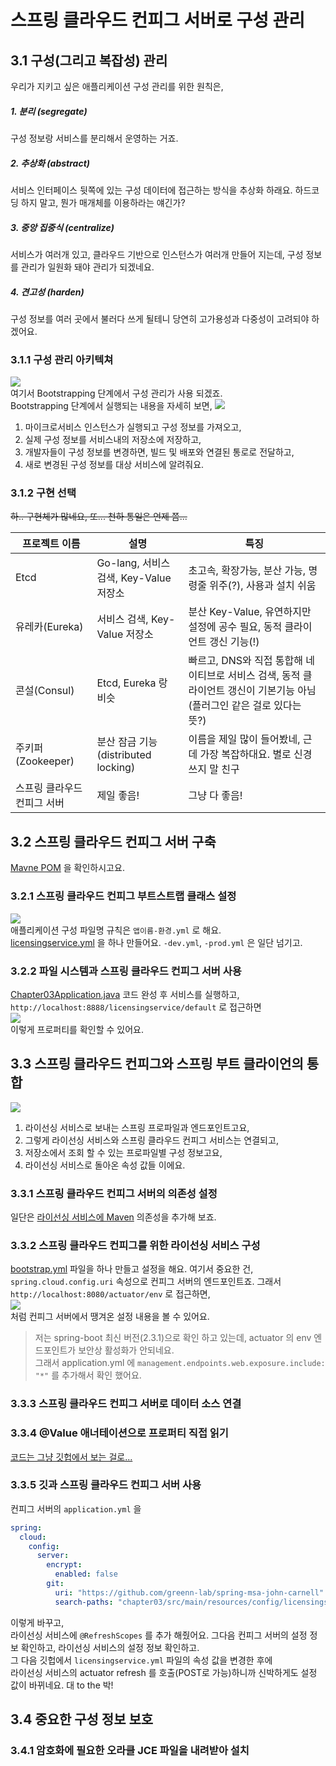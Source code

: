 # 스프링 클라우드 컨피그 서버로 구성 관리

## 3.1 구성(그리고 복잡성) 관리
우리가 지키고 싶은 애플리케이션 구성 관리를 위한 원칙은,

##### 1. 분리 (segregate)
구성 정보랑 서비스를 분리해서 운영하는 거죠.

##### 2. 추상화 (abstract)
서비스 인터페이스 뒷쪽에 있는 구성 데이터에 접근하는 방식을 추상화 하래요. 하드코딩 하지 말고, 뭔가 매개체를 이용하라는 얘긴가?

##### 3. 중앙 집중식 (centralize)
서비스가 여러개 있고, 클라우드 기반으로 인스턴스가 여러개 만들어 지는데, 구성 정보를 관리가 일원화 돼야 관리가 되겠네요.

##### 4. 견고성 (harden)
구성 정보를 여러 곳에서 불러다 쓰게 될테니 당연히 고가용성과 다중성이 고려되야 하겠어요.

### 3.1.1 구성 관리 아키텍쳐
![](001.png)  
여기서 Bootstrapping 단계에서 구성 관리가 사용 되겠죠.  
Bootstrapping 단계에서 실행되는 내용을 자세히 보면,
![](002.png)  
1. 마이크로서비스 인스턴스가 실행되고 구성 정보를 가져오고,
2. 실제 구성 정보를 서비스내의 저장소에 저장하고,
3. 개발자들이 구성 정보를 변경하면, 빌드 및 배포와 연결된 통로로 전달하고,
4. 새로 변경된 구성 정보를 대상 서비스에 알려줘요.

### 3.1.2 구현 선택
~~하.. 구현체가 많네요, 또... 천하 통일은 언제 쯤...~~  

| 프로젝트 이름 | 설명 | 특징 |
|---|---|---|
|Etcd|Go-lang, 서비스 검색, Key-Value 저장소|초고속, 확장가능, 분산 가능, 명령줄 위주(?), 사용과 설치 쉬움|
|유레카(Eureka)|서비스 검색, Key-Value 저장소|분산 Key-Value, 유연하지만 설정에 공수 필요, 동적 클라이언트 갱신 기능(!)|
|콘설(Consul)|Etcd, Eureka 랑 비슷|빠르고, DNS와 직접 통합해 네이티브로 서비스 검색, 동적 클라이언트 갱신이 기본기능 아님(플러그인 같은 걸로 있다는 뜻?)|
|주키퍼(Zookeeper)|분산 잠금 기능(distributed locking)|이름을 제일 많이 들어봤네, 근데 가장 복잡하대요. 별로 신경 쓰지 말 친구|
|스프링 클라우드 컨피그 서버|제일 좋음!|그냥 다 좋음!|

## 3.2 스프링 클라우드 컨피그 서버 구축

[Mavne POM](./pom.xml) 을 확인하시고요.

### 3.2.1 스프링 클라우드 컨피그 부트스트랩 클래스 설정
![](003.png)  
애플리케이션 구성 파일명 규칙은 `앱이름-환경.yml` 로 해요.  
[licensingservice.yml](./src/main/resources/config/licensingservice/licensingservice.yml) 을 하나 만들어요. `-dev.yml`, `-prod.yml` 은 일단 넘기고.

### 3.2.2 파일 시스템과 스프링 클라우드 컨피그 서버 사용

[Chapter03Application.java](./src/main/java/study/spring/springmsajohncarnell/chapter03/Chapter03Application.java) 코드 완성 후 서비스를 실행하고,
`http://localhost:8888/licensingservice/default` 로 접근하면  
![](004.png)  
이렇게 프로퍼티를 확인할 수 있어요.

## 3.3 스프링 클라우드 컨피그와 스프링 부트 클라이언의 통합

![](005.png)  
1. 라이선싱 서비스로 보내는 스프링 프로파일과 엔드포인트고요,
2. 그렇게 라이선싱 서비스와 스프링 클라우드 컨피그 서비스는 연결되고,
3. 저장소에서 조회 할 수 있는 프로파일별 구성 정보고요,
4. 라이선싱 서비스로 돌아온 속성 값들 이에요.

### 3.3.1 스프링 클라우드 컨피그 서버의 의존성 설정

일단은 [라이선싱 서비스에 Maven](../chapter02/pom.xml) 의존성을 추가해 보죠.

### 3.3.2 스프링 클라우드 컨피그를 위한 라이선싱 서비스 구성

[bootstrap.yml](../chapter02/src/main/resources/bootstrap.yml) 파일을 하나 만들고 설정을 해요.
여기서 중요한 건, `spring.cloud.config.uri` 속성으로 컨피그 서버의 엔드포인트죠.
그래서 `http://localhost:8080/actuator/env` 로 접근하면,  
![](006.png)  
처럼 컨피그 서버에서 땡겨온 설정 내용을 볼 수 있어요.
> 저는 spring-boot 최신 버전(2.3.1)으로 확인 하고 있는데, actuator 의 env 엔드포인트가 보안상 활성화가 안되네요.  
> 그래서 application.yml 에 `management.endpoints.web.exposure.include: "*"` 를 추가해서 확인 했어요.

### 3.3.3 스프링 클라우드 컨피그 서버로 데이터 소스 연결
### 3.3.4 @Value 애너테이션으로 프로퍼티 직접 읽기

[코드는 그냥 깃헙에서 보는 걸로...](../chapter02/src/main/java/study/spring/springmsajohncarnel/chapter02)

### 3.3.5 깃과 스프링 클라우드 컨피그 서버 사용

컨피그 서버의 `application.yml` 을
```yaml
spring:
  cloud:
    config:
      server:
        encrypt:
          enabled: false
        git:
          uri: "https://github.com/greenn-lab/spring-msa-john-carnell"
          search-paths: "chapter03/src/main/resources/config/licensingservice"
``` 
이렇게 바꾸고,  
라이선싱 서비스에 `@RefreshScopes` 를 추가 해줬어요. 그다음 컨피그 서버의 설정 정보 확인하고, 라이선싱 서비스의 설정 정보 확인하고.  
그 다음 깃헙에서 `licensingservice.yml` 파일의 속성 값을 변경한 후에  
라이선싱 서비스의 actuator refresh 를 호출(POST로 가능)하니까 신박하게도 설정 값이 바뀌네요. 대 to the 박!

## 3.4 중요한 구성 정보 보호
### 3.4.1 암호화에 필요한 오라클 JCE 파일을 내려받아 설치
 
